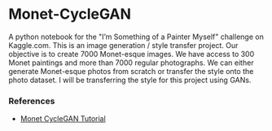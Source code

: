 # Monet-CycleGAN
A python notebook for the "I’m Something of a Painter Myself" challenge on Kaggle.com. This is an image generation / style transfer project. Our objective is to create 7000 Monet-esque images. We have access to 300 Monet paintings and more than 7000 regular photographs. We can either generate Monet-esque photos from scratch or transfer the style onto the photo dataset. I will be transferring the style for this project using GANs.


### References
- [Monet CycleGAN Tutorial](https://www.kaggle.com/code/amyjang/monet-cyclegan-tutorial)
